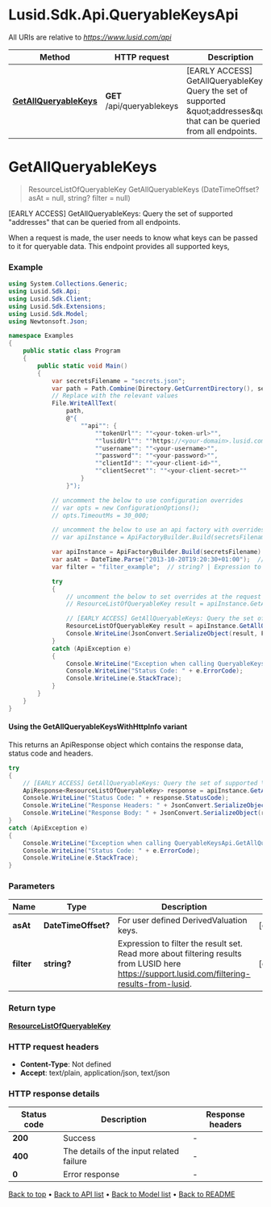 # Lusid.Sdk.Api.QueryableKeysApi

All URIs are relative to *https://www.lusid.com/api*

| Method | HTTP request | Description |
|--------|--------------|-------------|
| [**GetAllQueryableKeys**](QueryableKeysApi.md#getallqueryablekeys) | **GET** /api/queryablekeys | [EARLY ACCESS] GetAllQueryableKeys: Query the set of supported \&quot;addresses\&quot; that can be queried from all endpoints. |

<a id="getallqueryablekeys"></a>
# **GetAllQueryableKeys**
> ResourceListOfQueryableKey GetAllQueryableKeys (DateTimeOffset? asAt = null, string? filter = null)

[EARLY ACCESS] GetAllQueryableKeys: Query the set of supported \"addresses\" that can be queried from all endpoints.

When a request is made, the user needs to know what keys can be passed to it for queryable data. This endpoint provides all supported keys,

### Example
```csharp
using System.Collections.Generic;
using Lusid.Sdk.Api;
using Lusid.Sdk.Client;
using Lusid.Sdk.Extensions;
using Lusid.Sdk.Model;
using Newtonsoft.Json;

namespace Examples
{
    public static class Program
    {
        public static void Main()
        {
            var secretsFilename = "secrets.json";
            var path = Path.Combine(Directory.GetCurrentDirectory(), secretsFilename);
            // Replace with the relevant values
            File.WriteAllText(
                path, 
                @"{
                    ""api"": {
                        ""tokenUrl"": ""<your-token-url>"",
                        ""lusidUrl"": ""https://<your-domain>.lusid.com/api"",
                        ""username"": ""<your-username>"",
                        ""password"": ""<your-password>"",
                        ""clientId"": ""<your-client-id>"",
                        ""clientSecret"": ""<your-client-secret>""
                    }
                }");

            // uncomment the below to use configuration overrides
            // var opts = new ConfigurationOptions();
            // opts.TimeoutMs = 30_000;

            // uncomment the below to use an api factory with overrides
            // var apiInstance = ApiFactoryBuilder.Build(secretsFilename, opts: opts).Api<QueryableKeysApi>();

            var apiInstance = ApiFactoryBuilder.Build(secretsFilename).Api<QueryableKeysApi>();
            var asAt = DateTime.Parse("2013-10-20T19:20:30+01:00");  // DateTimeOffset? | For user defined DerivedValuation keys. (optional) 
            var filter = "filter_example";  // string? | Expression to filter the result set.              Read more about filtering results from LUSID here https://support.lusid.com/filtering-results-from-lusid. (optional) 

            try
            {
                // uncomment the below to set overrides at the request level
                // ResourceListOfQueryableKey result = apiInstance.GetAllQueryableKeys(asAt, filter, opts: opts);

                // [EARLY ACCESS] GetAllQueryableKeys: Query the set of supported \"addresses\" that can be queried from all endpoints.
                ResourceListOfQueryableKey result = apiInstance.GetAllQueryableKeys(asAt, filter);
                Console.WriteLine(JsonConvert.SerializeObject(result, Formatting.Indented));
            }
            catch (ApiException e)
            {
                Console.WriteLine("Exception when calling QueryableKeysApi.GetAllQueryableKeys: " + e.Message);
                Console.WriteLine("Status Code: " + e.ErrorCode);
                Console.WriteLine(e.StackTrace);
            }
        }
    }
}
```

#### Using the GetAllQueryableKeysWithHttpInfo variant
This returns an ApiResponse object which contains the response data, status code and headers.

```csharp
try
{
    // [EARLY ACCESS] GetAllQueryableKeys: Query the set of supported \"addresses\" that can be queried from all endpoints.
    ApiResponse<ResourceListOfQueryableKey> response = apiInstance.GetAllQueryableKeysWithHttpInfo(asAt, filter);
    Console.WriteLine("Status Code: " + response.StatusCode);
    Console.WriteLine("Response Headers: " + JsonConvert.SerializeObject(response.Headers, Formatting.Indented));
    Console.WriteLine("Response Body: " + JsonConvert.SerializeObject(response.Data, Formatting.Indented));
}
catch (ApiException e)
{
    Console.WriteLine("Exception when calling QueryableKeysApi.GetAllQueryableKeysWithHttpInfo: " + e.Message);
    Console.WriteLine("Status Code: " + e.ErrorCode);
    Console.WriteLine(e.StackTrace);
}
```

### Parameters

| Name | Type | Description | Notes |
|------|------|-------------|-------|
| **asAt** | **DateTimeOffset?** | For user defined DerivedValuation keys. | [optional]  |
| **filter** | **string?** | Expression to filter the result set.              Read more about filtering results from LUSID here https://support.lusid.com/filtering-results-from-lusid. | [optional]  |

### Return type

[**ResourceListOfQueryableKey**](ResourceListOfQueryableKey.md)

### HTTP request headers

 - **Content-Type**: Not defined
 - **Accept**: text/plain, application/json, text/json


### HTTP response details
| Status code | Description | Response headers |
|-------------|-------------|------------------|
| **200** | Success |  -  |
| **400** | The details of the input related failure |  -  |
| **0** | Error response |  -  |

[Back to top](#) &#8226; [Back to API list](../README.md#documentation-for-api-endpoints) &#8226; [Back to Model list](../README.md#documentation-for-models) &#8226; [Back to README](../README.md)

